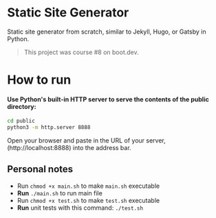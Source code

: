 # Static Site Generator
Static site generator from scratch, similar to Jekyll, Hugo, or Gatsby in Python.

> This project was course #8 on boot.dev.

# How to run

#### Use Python's built-in HTTP server to serve the contents of the public directory:

```bash
cd public
python3 -m http.server 8888
```

Open your browser and paste in the URL of your server, (http://localhost:8888) into the address bar.

## Personal notes

* Run `chmod +x main.sh` to make `main.sh` executable
* **Run** `./main.sh` to run main file
* Run `chmod +x test.sh` to make `test.sh` executable
* **Run** unit tests with this command: `./test.sh`